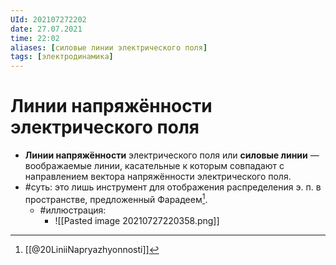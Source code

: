 ```yaml
---
UId: 202107272202
date: 27.07.2021
time: 22:02
aliases: [силовые линии электрического поля]
tags: [электродинамика]
---
```


# Линии напряжённости электрического поля

- **Линии напряжённости** электрического поля или **силовые линии** — воображаемые линии, касательные к которым совпадают с направлением вектора напряжённости электрического поля. 
- #суть: это лишь инструмент для отображения распределения э. п. в пространстве, предложенный Фарадеем[^1].
	- #иллюстрация:
		- ![[Pasted image 20210727220358.png]]

[^1]: [[@20LiniiNapryazhyonnosti]] 